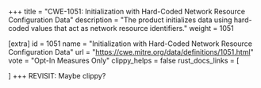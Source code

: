+++
title = "CWE-1051: Initialization with Hard-Coded Network Resource Configuration Data"
description	= "The product initializes data using hard-coded values that act as network resource identifiers."
weight = 1051

[extra]
id = 1051
name = "Initialization with Hard-Coded Network Resource Configuration Data"
url = "https://cwe.mitre.org/data/definitions/1051.html"
vote = "Opt-In Measures Only"
clippy_helps = false
rust_docs_links = [
	
]
+++
REVISIT: Maybe clippy?
